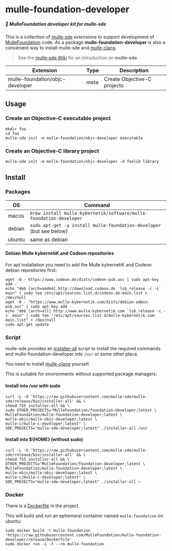 # mulle-foundation-developer

##### 👑 MulleFoundation developer kit for mulle-sde

This is a collection of [mulle-sde](//github.com/mulle-sde/mulle-sde)
*extensions* to support development of [MulleFoundation](//github.com/MulleFoundation)
code. As a package **mulle-foundation-developer** is also a convenient way to
install mulle-sde and [mulle-clang](//github.com/Codeon-GmbH/mulle-clang).

> See the [mulle-sde Wiki](https://github.com/mulle-sde/mulle-sde/wiki) for
> an introduction on **mulle-sde**.


Extension                       | Type | Description
--------------------------------|------|----------------------------
mulle-foundation/objc-developer | meta | Create Objective-C projects


## Usage


### Create an Objective-C executable project

```
mkdir foo
cd foo
mulle-sde init -m mulle-foundation/objc-developer executable
```

### Create an Objective-C library project

```
mulle-sde init -m mulle-foundation/objc-developer -d foolib library
```


## Install

### Packages

OS      | Command
--------|------------------------------------
macos   | `brew install mulle-kybernetik/software/mulle-foundation-developer`
debian  | `sudo apt-get -y install mulle-foundation-developer` (but see below)
ubuntu  | same as debian


#### Debian Mulle kybernetiK and Codeon repositories

For apt installation you need to add the Mulle kybernetiK and Codeon
debian repositories first:

```
wget -O - https://www.codeon.de/dists/codeon-pub.asc | sudo apt-key add -
echo "deb [arch=amd64] http://download.codeon.de `lsb_release -c -s` main" | sudo tee /etc/apt/sources.list.d/codeon.de-main.list > /dev/null
wget -O - "https://www.mulle-kybernetik.com/dists/debian-admin-pub.asc" | sudo apt-key add -
echo "deb [arch=all] http://www.mulle-kybernetik.com `lsb_release -c -s` main" | sudo tee "/etc/apt/sources.list.d/mulle-kybernetik.com-main.list" > /dev/null
sudo apt-get update
```



### Script

mulle-sde provides an [installer-all](https://raw.githubusercontent.com/mulle-sde/mulle-sde/release/bin/installer-all) script to install the required commands and mulle-foundation-developer into `/usr` or some other place.

You need to install [mulle-clang](//github.com/Codeon-GmbH/mulle-clang) yourself.

This is suitable for environments without supported package managers:

#### Install into /usr with sudo

```
curl -L -O 'https://raw.githubusercontent.com/mulle-sde/mulle-sde/release/bin/installer-all' && \
chmod 755 installer-all && \
sudo OTHER_PROJECTS="MulleFoundation/foundation-developer;latest \
MulleFoundation/mulle-foundation-developer;latest \
mulle-objc/mulle-objc-developer;latest \
mulle-c/mulle-c-developer;latest" \
SDE_PROJECTS="mulle-sde-developer;latest" ./installer-all /usr
```

#### Install into ${HOME} (without sudo)

```
curl -L -O 'https://raw.githubusercontent.com/mulle-sde/mulle-sde/release/bin/installer-all' && \
chmod 755 installer-all && \
OTHER_PROJECTS="MulleFoundation/foundation-developer;latest \
MulleFoundation/mulle-foundation-developer;latest \
mulle-objc/mulle-objc-developer;latest \
mulle-c/mulle-c-developer;latest" \
SDE_PROJECTS="mulle-sde-developer;latest" ./installer-all ~
```

### Docker

There is a [Dockerfile](https://raw.githubusercontent.com/MulleFoundation/mulle-foundation-developer/release/Dockerfile) in the project.

This will build and run an ephemeral container named `mulle-foundation` on
ubuntu:

```
sudo docker build -t mulle-foundation 'https://raw.githubusercontent.com/MulleFoundation/mulle-foundation-developer/release/Dockerfile'
sudo docker run -i -t --rm mulle-foundation
```


